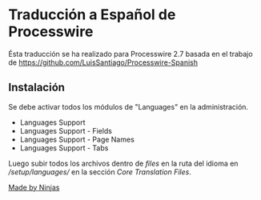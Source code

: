 # Traducción a Español de Processwire
Ésta traducción se ha realizado para Processwire 2.7 basada en el trabajo de https://github.com/LuisSantiago/Processwire-Spanish

## Instalación
Se debe activar todos los módulos de "Languages" en la administración.

- Languages Support
- Languages Support - Fields
- Languages Support - Page Names
- Languages Support - Tabs

Luego subir todos los archivos dentro de *files* en la ruta del idioma en */setup/languages/* en la sección *Core Translation Files*.

[Made by Ninjas](http://www.ninjas.cl)
	
